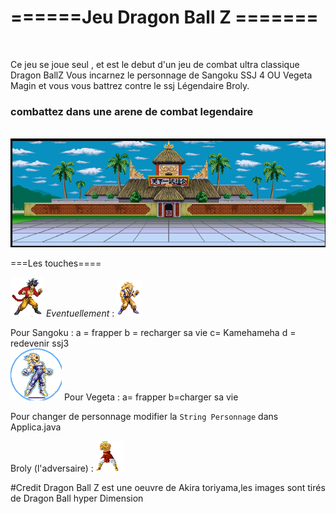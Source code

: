 <h1>======Jeu Dragon Ball Z =======</h1></br>


Ce jeu se joue seul , et est le debut d'un jeu de combat ultra classique Dragon BallZ
Vous incarnez le personnage de Sangoku SSJ 4 OU Vegeta Magin et vous vous battrez contre le 
ssj Légendaire Broly.
<h3>combattez dans une arene de combat legendaire </h3>
</br>
<img src ="goku/map1.gif">

===Les touches====
</br>

<img src = "goku/pied.png">
<em>Eventuellement</em> : <img src = "ssj3/nor.png">

Pour Sangoku : a = frapper
			b = recharger sa vie
			c= Kamehameha
			d = redevenir ssj3
</br>
<img src = "vegeta/sayen.png">
Pour Vegeta : a= frapper 
		    b=charger sa vie

Pour changer de personnage modifier la <code>String Personnage</code> dans Applica.java

Broly (l'adversaire) : <img src = "goku/b4.png">

#Credit
Dragon Ball Z est une oeuvre de Akira toriyama,les images sont tirés de Dragon Ball hyper Dimension



